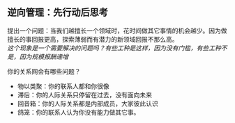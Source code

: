## 逆向管理：先行动后思考
提出一个问题：当我们越擅长一个领域时，花时间做其它事情的机会越少。因为做擅长的事回报更高，探索薄弱而有潜力的新领域回报不那么高。  
*这个现象是一个需要解决的问题吗？有些工种是这样，因为没有门槛，有些工种不是，因为规模报酬递增*



你的关系网会有哪些问题？
- 物以类聚：你的联系人都和你很像
- 滞后：你的人际关系只停留在过去，没有面向未来
- 回音箱：你的人际关系都是内部成员，大家彼此认识
- 鸽笼：你的联系人认为你没有能力做其它事。
